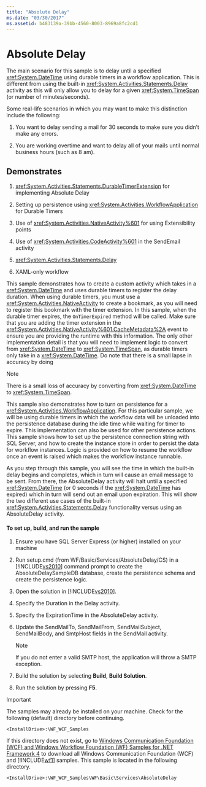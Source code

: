 ```yaml
---
title: "Absolute Delay"
ms.date: "03/30/2017"
ms.assetid: b483139a-39bb-4560-8003-8969a8fc2cd1
---
```

# Absolute Delay
The main scenario for this sample is to delay until a specified <xref:System.DateTime> using durable timers in a workflow application. This is different from using the built-in <xref:System.Activities.Statements.Delay> activity as this will only allow you to delay for a given <xref:System.TimeSpan> (or number of minutes/seconds).  
  
 Some real-life scenarios in which you may want to make this distinction include the following:  
  
1.  You want to delay sending a mail for 30 seconds to make sure you didn’t make any errors.  
  
2.  You are working overtime and want to delay all of your mails until normal business hours (such as 8 am).  
  
## Demonstrates  
  
1.  <xref:System.Activities.Statements.DurableTimerExtension> for implementing Absolute Delay  
  
2.  Setting up persistence using <xref:System.Activities.WorkflowApplication> for Durable Timers  
  
3.  Use of <xref:System.Activities.NativeActivity%601> for using Extensibility points  
  
4.  Use of <xref:System.Activities.CodeActivity%601> in the SendEmail activity  
  
5.  <xref:System.Activities.Statements.Delay>  
  
6.  XAML-only workflow  
  
 This sample demonstrates how to create a custom activity which takes in a <xref:System.DateTime> and uses durable timers to register the delay duration. When using durable timers, you must use a <xref:System.Activities.NativeActivity> to create a bookmark, as you will need to register this bookmark with the timer extension. In this sample, when the durable timer expires, the `OnTimerExpired` method will be called. Make sure that you are adding the timer extension in the <xref:System.Activities.NativeActivity%601.CacheMetadata%2A> event to ensure you are providing the runtime with this information. The only other implementation detail is that you will need to implement logic to convert from <xref:System.DateTime> to <xref:System.TimeSpan>, as durable timers only take in a <xref:System.DateTime>. Do note that there is a small lapse in accuracy by doing  
  
> [!NOTE]
>  There is a small loss of accuracy by converting from <xref:System.DateTime> to <xref:System.TimeSpan>.  
  
 This sample also demonstrates how to turn on persistence for a <xref:System.Activities.WorkflowApplication>. For this particular sample, we will be using durable timers in which the workflow data will be unloaded into the persistence database during the idle time while waiting for timer to expire. This implementation can also be used for other persistence actions. This sample shows how to set up the persistence connection string with SQL Server, and how to create the instance store in order to persist the data for workflow instances. Logic is provided on how to resume the workflow once an event is raised which makes the workflow instance runnable.  
  
 As you step through this sample, you will see the time in which the built-in delay begins and completes, which in turn will cause an email message to be sent. From there, the AbsoluteDelay activity will halt until a specified <xref:System.DateTime> (or 0 seconds if the <xref:System.DateTime> has expired) which in turn will send out an email upon expiration. This will show the two different use cases of the built-in <xref:System.Activities.Statements.Delay> functionality versus using an AbsoluteDelay activity.  
  
#### To set up, build, and run the sample  
  
1.  Ensure you have SQL Server Express (or higher) installed on your machine  
  
2.  Run setup.cmd (from WF/Basic/Services/AbsoluteDelay/CS) in a [!INCLUDE[vs2010](../../../../includes/vs2010-md.md)] command prompt to create the AbsoluteDelaySampleDB database, create the persistence schema and create the persistence logic.  
  
3.  Open the solution in [!INCLUDE[vs2010](../../../../includes/vs2010-md.md)].  
  
4.  Specify the Duration in the Delay activity.  
  
5.  Specify the ExpirationTime in the AbsoluteDelay activity.  
  
6.  Update the SendMailTo, SendMailFrom, SendMailSubject, SendMailBody, and SmtpHost fields in the SendMail activity.  
  
    > [!NOTE]
    >  If you do not enter a valid SMTP host, the application will throw a SMTP exception.  
  
7.  Build the solution by selecting **Build**, **Build Solution**.  
  
8.  Run the solution by pressing **F5**.  
  
> [!IMPORTANT]
>  The samples may already be installed on your machine. Check for the following (default) directory before continuing.  
>   
>  `<InstallDrive>:\WF_WCF_Samples`  
>   
>  If this directory does not exist, go to [Windows Communication Foundation (WCF) and Windows Workflow Foundation (WF) Samples for .NET Framework 4](http://go.microsoft.com/fwlink/?LinkId=150780) to download all Windows Communication Foundation (WCF) and [!INCLUDE[wf1](../../../../includes/wf1-md.md)] samples. This sample is located in the following directory.  
>   
>  `<InstallDrive>:\WF_WCF_Samples\WF\Basic\Services\AbsoluteDelay`

